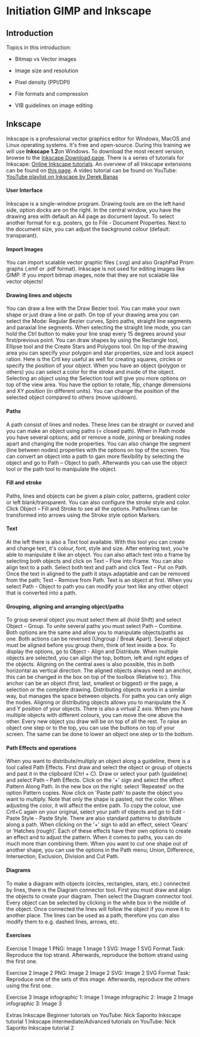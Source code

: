 <!--

author:   name last_name
email:    training@vib.de
version:  1.0.0
language: en
narrator: UK English Female

icon:     https://vib.be/sites/vib.sites.vib.be/files/logo_VIB_noTagline.svg

comment:  This document shall provide an entire compendium and course on the
          development of Open-courSes with [LiaScript](https://LiaScript.github.io).
          As the language and the systems grows, also this document will be updated.
          Feel free to fork or copy it, translations are very welcome...

script:   https://cdn.jsdelivr.net/chartist.js/latest/chartist.min.js
          https://felixhao28.github.io/JSCPP/dist/JSCPP.es5.min.js

link:     https://cdn.jsdelivr.net/chartist.js/latest/chartist.min.css
link:     https://cdnjs.cloudflare.com/ajax/libs/animate.css/4.1.1/animate.min.css
link:     https://raw.githubusercontent.com/vibbits/material-liascript/master/img/org.css
link:     https://cdnjs.cloudflare.com/ajax/libs/font-awesome/5.11.2/css/all.min.css
link:     https://fonts.googleapis.com/css2?family=Saira+Condensed:wght@300&display=swap
link:     https://fonts.googleapis.com/css2?family=Open+Sans&display=swap
link:     https://raw.githubusercontent.com/vibbits/material-liascript/master/vib-styles.css

tutor: Neuropixels
edition: 1st 

-->


# Initiation GIMP and Inkscape

## Introduction

Topics in this introduction:

- Bitmap vs Vector images

- Image size and resolution

- Pixel density (PPI/DPI)

- File formats and compression

- VIB guidelines on image editing

## Inkscape

Inkscape is a professional vector graphics editor for Windows, MacOS and Linux operating systems. It's free and open-source. During this training we will use **Inkscape 1.2**on Windows. To download the most recent version, browse to the [Inkscape Download page](https://inkscape.org/release/inkscape-1.2/). There is a series of tutorials for Inkscape: [Online Inkscape tutorials](https://inkscape.org/en/learn/tutorials/). An overview of all Inkscape extensions can be found on [this page](https://inkscape.org/en/gallery/=extension/?page=1&tags=0.91).
A video tutorial can be found on YouTube: [YouTube playlist on Inkscape by Derek Banas](https://www.youtube.com/playlist?list=PLGLfVvz_LVvTSi9bKrvGR2_DBg0Tv8Dxo)

#### User Interface

Inkscape is a single-window program. Drawing tools are on the left hand side, option docks are on the right.
In the central window, you have the drawing area with default an A4 page as document layout. To select another format for e.g. posters, go to File - Document Properties. Next to the document size, you can adjust the background colour (default: transparant).

#### Import Images

You can import scalable vector graphic files (.svg) and also GraphPad Prism graphs (.emf or .pdf format).
Inkscape is not used for editing images like GIMP. If you import bitmap images, note that they are not scalable like vector objects!

#### Drawing lines and objects

You can draw a line with the Draw Bezier tool. You can make your own shape or just draw a line or path. On top of your drawing area you can select the Mode: Regular Bezier curves, Spiro paths, straight line segments and paraxial line segments. When selecting the straight line mode, you can hold the Ctrl button to make your line snap every 15 degrees around your first/previous point.
You can draw shapes by using the Rectangle tool, Ellipse tool and the Create Stars and Polygons tool. On top of the drawing area you can specify your polygon and star properties, size and lock aspect ration. Here is the Crtl key useful as well for creating squares, circles or specify the position of your object. When you have an object (polygon or others) you can select a color for the stroke and inside of the object. Selecting an object using the Selection tool will give you more options on top of the view area. You have the option to rotate, flip, change dimensions and XY position (in different units). You can change the position of the selected object compared to others (move up/down).

#### Paths

A path consist of lines and nodes. These lines can be straight or curved and you can make an object using paths (= closed path). When in Path mode you have several options; add or remove a node, joining or breaking nodes apart and changing the node properties. You can also change the segment (line between nodes) properties with the options on top of the screen. You can convert an object into a path to gain more flexibility by selecting the object and go to Path – Object to path. Afterwards you can use the object tool or the path tool to manipulate the object.

#### Fill and stroke

Paths, lines and objects can be given a plain color, patterns, gradient color or left blank/transparent. You can also configure the stroke style and color. Click Object – Fill and Stroke to see all the options. Paths/lines can be transformed into arrows using the Stroke style option Markers.

#### Text

At the left there is also a Text tool available. With this tool you can create and change text, it's colour, font, style and size. After entering text, you’re able to manipulate it like an object. You can also attach text into a frame by selecting both objects and click on Text – Flow into Frame.
You can also align text to a path. Select both text and path and click Text – Put on Path. Once the text in aligned to the path it stays adaptable and can be removed from the path; Text - Remove from Path.
Text is an object at first. When you select Path - Object to path you can modify your text like any other object that is converted into a path.

#### Grouping, aligning and arranging object/paths

To group several object you must select them all (hold Shift) and select Object – Group. To unite several paths you must select Path – Combine. Both options are the same and allow you to manipulate objects/paths as one. Both actions can be reversed (Ungroup / Break Apart).
Several object must be aligned before you group them, think of text inside a box. To display the options, go to Object - Align and Distribute. When multiple objects are selected, you can align the top, bottom, left and right edges of the objects. Aligning on the central axes is also possible, this in both horizontal as vertical direction. The aligned objects always need an anchor, this can be changed in the box on top of the toolbox (Relative to:). This anchor can be an object (first, last, smallest or biggest) or the page, a selection or the complete drawing. Distributing objects works in a similar way, but manages the space between objects. For paths you can only align the nodes.
Aligning or distributing objects allows you to manipulate the X and Y position of your objects. There is also a virtual Z axis. When you have multiple objects with different colours, you can move the one above the other. Every new object you draw will be on top of all the rest. To raise an object one step or to the top, you can use the buttons on top of your screen. The same can be done to lower an object one step or to the bottom.

#### Path Effects and operations

When you want to distribute/multiply an object along a guideline, there is a tool called Path Effects. First draw and select the object or group of objects and past it in the clipboard (Ctrl + C). Draw or select your path (guideline) and select Path – Path Effects. Click on the '+' sign and select the effect Pattern Along Path. In the new box on the right: select 'Repeated' on the option Pattern copies. Now click on 'Paste path' to paste the object you want to multiply. Note that only the shape is pasted, not the color. When adjusting the color, it will affect the entire path. To copy the colour, use Crtl+C again on your original, select your path of objects and go to Edit - Paste Style - Paste Style. There are also standard patterns to distribute along a path. When clicking on the '+' sign to add an effect, select ‘Gears’ or ‘Hatches (rough)’. Each of these effects have their own options to create an effect and to adjust the pattern.
When it comes to paths, you can do much more than combining them. When you want to cut one shape out of another shape, you can use the options in the Path menu; Union, Difference, Intersection, Exclusion, Division and Cut Path.

#### Diagrams

To make a diagram with objects (circles, rectangles, stars, etc.) connected by lines, there is the Diagram connector tool. First you must draw and align the objects to create your diagram. Then select the Diagram connector tool. Every object can be selected by clicking in the white box in the middle of the object. Once connected the lines will follow the object if you move it to another place. The lines can be used as a path, therefore you can also modify them to e.g. dashed lines, arrows, etc.

#### Exercises

Exercise 1
Image 1 PNG: Image 1
Image 1 SVG: Image 1 SVG Format
Task: Reproduce the top strand. Afterwards, reproduce the bottom strand using the first one.

Exercise 2
Image 2 PNG: Image 2
Image 2 SVG: Image 2 SVG Format
Task: Reproduce one of the sets of this image. Afterwards, reproduce the others using the first one.

Exercise 3
Image infographic 1: Image 1
Image infographic 2: Image 2
Image infographic 3: Image 3

Extras
Inkscape Beginner tutorials on YouTube: Nick Saporito Inkscape tutorial 1
Inkscape Intermediate/Advanced tutorials on YouTube: Nick Saporito Inkscape tutorial 2